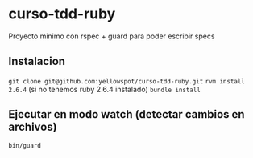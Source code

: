 # curso-tdd-ruby
Proyecto minimo con rspec + guard para poder escribir specs

## Instalacion

`git clone git@github.com:yellowspot/curso-tdd-ruby.git`
`rvm install 2.6.4` (si no tenemos ruby 2.6.4 instalado)
`bundle install`

## Ejecutar en modo watch (detectar cambios en archivos)

`bin/guard`
